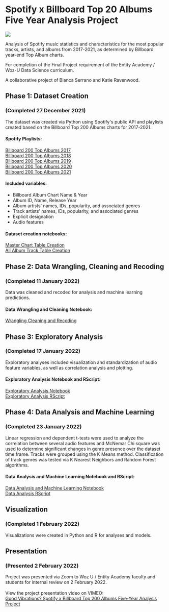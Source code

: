 # Spotify x Billboard Top 20 Albums Five Year Analysis Project

<img src="https://github.com/katieravenwood/Spotify-Five-Year-Analysis-Project/blob/e16eff25504ca7e63c8d86aaecfc865c4bf5e127/viz/pyplots/ChartAppearanceWordCloudBlack.jpg">

Analysis of Spotify music statistics and characteristics for the most popular tracks, artists, and albums from 2017-2021, as determined by Billboard year-end Top Album charts. 

For completion of the Final Project requirement of the Entity Academy / Woz-U Data Science curriculum.

A collaborative project of Bianca Serrano and Katie Ravenwood.

## Phase 1: Dataset Creation 
### (Completed 27 December 2021)

The dataset was created via Python using Spotify's public API and playlists created based on the Billboard Top 200 Albums charts for 2017-2021. 

#### Spotify Playlists:
[Billboard 200 Top Albums 2017](https://open.spotify.com/playlist/1N9WQ0C6m7n1TVeLXdUoNb)<br />
[Billboard 200 Top Albums 2018](https://open.spotify.com/playlist/34KSLHLGSNqeK6UfxKnLuM)<br />
[Billboard 200 Top Albums 2019](https://open.spotify.com/playlist/0n3V7u9sMRV7sCDMhWxDtL)<br />
[Billboard 200 Top Albums 2020](https://open.spotify.com/playlist/1EEazdcjH0keT4sttGvH8c)<br />
[Billboard 200 Top Albums 2021](https://open.spotify.com/playlist/3avCwQPH6DkhMTRsizon7N)

#### Included variables:
- Billboard Album Chart Name & Year
- Album ID, Name, Release Year
- Album artists' names, IDs, popularity, and associated genres
- Track artists' names, IDs, popularity, and associated genres
- Explicit designation
- Audio features

#### Dataset creation notebooks:
[Master Chart Table Creation](https://github.com/katieravenwood/Spotify-Five-Year-Analysis-Project/blob/main/notebooks/Master_Chart_Table_Creation.ipynb)<br />
[All Album Track Table Creation](https://github.com/katieravenwood/Spotify-Five-Year-Analysis-Project/blob/main/notebooks/All_Album_Track_Table_Creation.ipynb)

## Phase 2: Data Wrangling, Cleaning and Recoding
### (Completed 11 January 2022)

Data was cleaned and recoded for analysis and machine learning predictions. 

#### Data Wrangling and Cleaning Notebook: 
[Wrangling Cleaning and Recoding](https://github.com/katieravenwood/Spotify-Five-Year-Analysis-Project/blob/98de175eefebacf049b39f2e9fc0c55db6dda8a7/notebooks/WranglingCleaningAndRecoding.ipynb)

## Phase 3: Exploratory Analysis
### (Completed 17 January 2022)

Exploratory analyses included visualization and standardization of audio feature variables, as well as correlation analysis and plotting.

#### Exploratory Analysis Notebook and RScript:
[Exploratory Analysis Notebook](https://github.com/katieravenwood/Spotify-Five-Year-Analysis-Project/blob/65a2542ac09d7c534856f8994fbce64e0ed52d98/notebooks/ExploratoryAnalysis.ipynb)<br />
[Exploratory Analysis RScript](https://github.com/katieravenwood/Spotify-Five-Year-Analysis-Project/blob/65a2542ac09d7c534856f8994fbce64e0ed52d98/rscripts/Exploratory_Analysis.R)

## Phase 4: Data Analysis and Machine Learning
### (Completed 23 January 2022)

Linear regression and dependent t-tests were used to analyze the correlation between several audio features and McNemar Chi square was used to determine significant changes in genre presence over the dataset time frame. Tracks were grouped using the K Means method. Classification of track genres was tested via K Nearest Neighbors and Random Forest algorithms. 

#### Data Analysis and Machine Learning Notebook and RScript:
[Data Analysis and Machine Learning Notebook](https://github.com/katieravenwood/Spotify-Five-Year-Analysis-Project/blob/65a2542ac09d7c534856f8994fbce64e0ed52d98/notebooks/DataAnalysis.ipynb)<br />
[Data Analysis RScript]()

## Visualization
### (Completed 1 February 2022)
Visualizations were created in Python and R for analyses and models.<br />

## Presentation
### (Presented 2 February 2022)
Project was presented via Zoom to Woz U / Entity Academy faculty and students for internal review on 2 February 2022. <br /><br />
View the project presentation video on VIMEO:<br />
[Good Vibrations? Spotify x Billboard Top 200 Albums Five-Year Analysis Project](https://vimeo.com/672901078)

